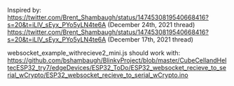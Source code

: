 Inspired by: https://twitter.com/Brent_Shambaugh/status/1474530819540668416?s=20&t=iLlV_sEyx_PYo5yLN4te6A (December 24th, 2021 thread)
https://twitter.com/Brent_Shambaugh/status/1474530819540668416?s=20&t=iLlV_sEyx_PYo5yLN4te6A (December 17th, 2021 thread)

websocket_example_withrecieve2_mini.js should work with:
https://github.com/bshambaugh/BlinkyProject/blob/master/CubeCellandHeltecESP32_try7/edgeDevices/ESP32_ToDo/ESP32_websocket_recieve_to_serial_wCrypto/ESP32_websocket_recieve_to_serial_wCrypto.ino
